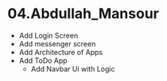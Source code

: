 # 04.Abdullah_Mansour
  - Add Login Screen
  - Add messenger screen
  - Add Architecture of Apps
  - Add ToDo App
    - Add Navbar Ui with Logic